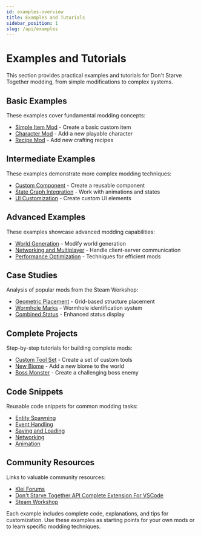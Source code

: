 ```yaml
---
id: examples-overview
title: Examples and Tutorials
sidebar_position: 1
slug: /api/examples
---
```


# Examples and Tutorials

This section provides practical examples and tutorials for Don't Starve Together modding, from simple modifications to complex systems.

## Basic Examples

These examples cover fundamental modding concepts:

- [Simple Item Mod](simple-item.md) - Create a basic custom item
- [Character Mod](character-mod.md) - Add a new playable character
- [Recipe Mod](recipe-mod.md) - Add new crafting recipes

## Intermediate Examples

These examples demonstrate more complex modding techniques:

- [Custom Component](custom-component.md) - Create a reusable component
- [State Graph Integration](stategraph-mod.md) - Work with animations and states
- [UI Customization](ui-mod.md) - Create custom UI elements

## Advanced Examples

These examples showcase advanced modding capabilities:

- [World Generation](worldgen-mod.md) - Modify world generation
- [Networking and Multiplayer](networking-mod.md) - Handle client-server communication
- [Performance Optimization](optimization.md) - Techniques for efficient mods

## Case Studies

Analysis of popular mods from the Steam Workshop:

- [Geometric Placement](case-geometric.md) - Grid-based structure placement
- [Wormhole Marks](case-wormhole.md) - Wormhole identification system
- [Combined Status](case-status.md) - Enhanced status display

## Complete Projects

Step-by-step tutorials for building complete mods:

- [Custom Tool Set](project-tools.md) - Create a set of custom tools
- [New Biome](project-biome.md) - Add a new biome to the world
- [Boss Monster](project-boss.md) - Create a challenging boss enemy

## Code Snippets

Reusable code snippets for common modding tasks:

- [Entity Spawning](snippets/entity-spawning.md)
- [Event Handling](snippets/event-handling.md)
- [Saving and Loading](snippets/saving-loading.md)
- [Networking](snippets/networking-snippets.md)
- [Animation](snippets/animation.md)

## Community Resources

Links to valuable community resources:

- [Klei Forums](https://forums.kleientertainment.com/forums/forum/79-dont-starve-together-mods-and-tools/)
- [Don't Starve Together API Complete Extension For VSCode](https://github.com/b1inkie/dst-api)
- [Steam Workshop](https://steamcommunity.com/app/322330/workshop/)

Each example includes complete code, explanations, and tips for customization. Use these examples as starting points for your own mods or to learn specific modding techniques. 